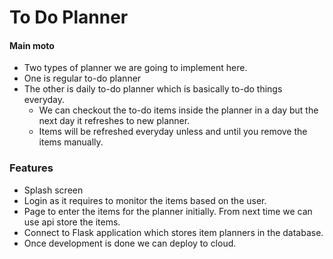 # To Do Planner

#### Main moto
- Two types of planner we are going to implement here.
- One is regular to-do planner
- The other is daily to-do planner which is basically to-do things everyday. 
    - We can checkout the to-do items inside the planner in a day but the next day it refreshes to new planner.
    - Items will be refreshed everyday unless and until you remove the items manually.


### Features
- Splash screen
- Login as it requires to monitor the items based on the user.
- Page to enter the items for the planner initially. From next time we can use api store the items.
- Connect to Flask application which stores item planners in the database.
- Once development is done we can deploy to cloud.


